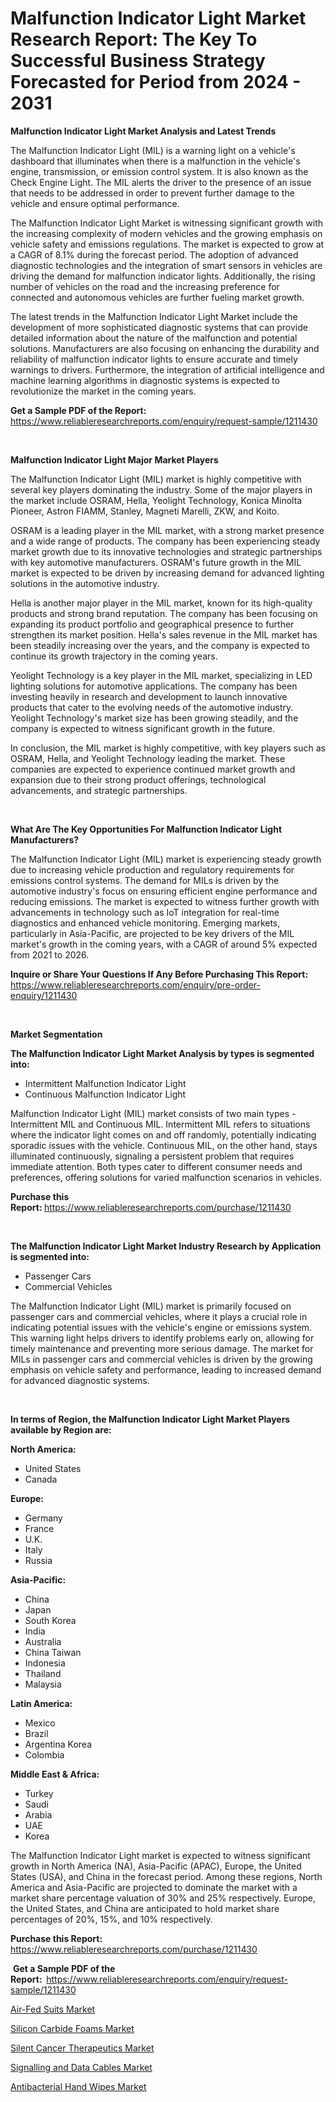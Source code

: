 <p><h1>Malfunction Indicator Light Market Research Report: The Key To Successful Business Strategy Forecasted for Period from 2024 - 2031</h1></p><p><strong>Malfunction Indicator Light Market Analysis and Latest Trends</strong></p>
<p><p>The Malfunction Indicator Light (MIL) is a warning light on a vehicle's dashboard that illuminates when there is a malfunction in the vehicle's engine, transmission, or emission control system. It is also known as the Check Engine Light. The MIL alerts the driver to the presence of an issue that needs to be addressed in order to prevent further damage to the vehicle and ensure optimal performance.</p><p>The Malfunction Indicator Light Market is witnessing significant growth with the increasing complexity of modern vehicles and the growing emphasis on vehicle safety and emissions regulations. The market is expected to grow at a CAGR of 8.1% during the forecast period. The adoption of advanced diagnostic technologies and the integration of smart sensors in vehicles are driving the demand for malfunction indicator lights. Additionally, the rising number of vehicles on the road and the increasing preference for connected and autonomous vehicles are further fueling market growth.</p><p>The latest trends in the Malfunction Indicator Light Market include the development of more sophisticated diagnostic systems that can provide detailed information about the nature of the malfunction and potential solutions. Manufacturers are also focusing on enhancing the durability and reliability of malfunction indicator lights to ensure accurate and timely warnings to drivers. Furthermore, the integration of artificial intelligence and machine learning algorithms in diagnostic systems is expected to revolutionize the market in the coming years.</p></p>
<p><strong>Get a Sample PDF of the Report:&nbsp;</strong> <a href="https://www.reliableresearchreports.com/enquiry/request-sample/1211430">https://www.reliableresearchreports.com/enquiry/request-sample/1211430</a></p>
<p>&nbsp;</p>
<p><strong>Malfunction Indicator Light Major Market Players</strong></p>
<p><p>The Malfunction Indicator Light (MIL) market is highly competitive with several key players dominating the industry. Some of the major players in the market include OSRAM, Hella, Yeolight Technology, Konica Minolta Pioneer, Astron FIAMM, Stanley, Magneti Marelli, ZKW, and Koito.</p><p>OSRAM is a leading player in the MIL market, with a strong market presence and a wide range of products. The company has been experiencing steady market growth due to its innovative technologies and strategic partnerships with key automotive manufacturers. OSRAM's future growth in the MIL market is expected to be driven by increasing demand for advanced lighting solutions in the automotive industry.</p><p>Hella is another major player in the MIL market, known for its high-quality products and strong brand reputation. The company has been focusing on expanding its product portfolio and geographical presence to further strengthen its market position. Hella's sales revenue in the MIL market has been steadily increasing over the years, and the company is expected to continue its growth trajectory in the coming years.</p><p>Yeolight Technology is a key player in the MIL market, specializing in LED lighting solutions for automotive applications. The company has been investing heavily in research and development to launch innovative products that cater to the evolving needs of the automotive industry. Yeolight Technology's market size has been growing steadily, and the company is expected to witness significant growth in the future.</p><p>In conclusion, the MIL market is highly competitive, with key players such as OSRAM, Hella, and Yeolight Technology leading the market. These companies are expected to experience continued market growth and expansion due to their strong product offerings, technological advancements, and strategic partnerships.</p></p>
<p>&nbsp;</p>
<p><strong>What Are The Key Opportunities For Malfunction Indicator Light Manufacturers?</strong></p>
<p><p>The Malfunction Indicator Light (MIL) market is experiencing steady growth due to increasing vehicle production and regulatory requirements for emissions control systems. The demand for MILs is driven by the automotive industry's focus on ensuring efficient engine performance and reducing emissions. The market is expected to witness further growth with advancements in technology such as IoT integration for real-time diagnostics and enhanced vehicle monitoring. Emerging markets, particularly in Asia-Pacific, are projected to be key drivers of the MIL market's growth in the coming years, with a CAGR of around 5% expected from 2021 to 2026.</p></p>
<p><strong>Inquire or Share Your Questions If Any Before Purchasing This Report:</strong> <a href="https://www.reliableresearchreports.com/enquiry/pre-order-enquiry/1211430">https://www.reliableresearchreports.com/enquiry/pre-order-enquiry/1211430</a></p>
<p>&nbsp;</p>
<p><strong>Market Segmentation</strong></p>
<p><strong>The Malfunction Indicator Light Market Analysis by types is segmented into:</strong></p>
<p><ul><li>Intermittent Malfunction Indicator Light</li><li>Continuous Malfunction Indicator Light</li></ul></p>
<p><p>Malfunction Indicator Light (MIL) market consists of two main types - Intermittent MIL and Continuous MIL. Intermittent MIL refers to situations where the indicator light comes on and off randomly, potentially indicating sporadic issues with the vehicle. Continuous MIL, on the other hand, stays illuminated continuously, signaling a persistent problem that requires immediate attention. Both types cater to different consumer needs and preferences, offering solutions for varied malfunction scenarios in vehicles.</p></p>
<p><strong>Purchase this Report:&nbsp;</strong><a href="https://www.reliableresearchreports.com/purchase/1211430">https://www.reliableresearchreports.com/purchase/1211430</a></p>
<p>&nbsp;</p>
<p><strong>The Malfunction Indicator Light Market Industry Research by Application is segmented into:</strong></p>
<p><ul><li>Passenger Cars</li><li>Commercial Vehicles</li></ul></p>
<p><p>The Malfunction Indicator Light (MIL) market is primarily focused on passenger cars and commercial vehicles, where it plays a crucial role in indicating potential issues with the vehicle's engine or emissions system. This warning light helps drivers to identify problems early on, allowing for timely maintenance and preventing more serious damage. The market for MILs in passenger cars and commercial vehicles is driven by the growing emphasis on vehicle safety and performance, leading to increased demand for advanced diagnostic systems.</p></p>
<p>&nbsp;</p>
<p><strong>In terms of Region, the Malfunction Indicator Light Market Players available by Region are:</strong></p>
<p>
    <p> <strong> North America: </strong>
        <ul>
            <li>United States</li>
            <li>Canada</li>
        </ul>
        </p> 
    <p> <strong> Europe: </strong>
        <ul>
            <li>Germany</li>
            <li>France</li>
            <li>U.K.</li>
            <li>Italy</li>
            <li>Russia</li>
        </ul>
        </p> 
    <p> <strong> Asia-Pacific: </strong>
        <ul>
            <li>China</li>
            <li>Japan</li>
            <li>South Korea</li>
            <li>India</li>
            <li>Australia</li>
            <li>China Taiwan</li>
            <li>Indonesia</li>
            <li>Thailand</li>
            <li>Malaysia</li>
        </ul>
        </p> 
    <p> <strong> Latin America: </strong>
        <ul>
            <li>Mexico</li>
            <li>Brazil</li>
            <li>Argentina Korea</li>
            <li>Colombia</li>
        </ul>
        </p> 
    <p> <strong> Middle East & Africa: </strong>
        <ul>
            <li>Turkey</li>
            <li>Saudi</li>
            <li>Arabia</li>
            <li>UAE</li>
            <li>Korea</li>
        </ul>
    </p>
    </p>
<p><p>The Malfunction Indicator Light market is expected to witness significant growth in North America (NA), Asia-Pacific (APAC), Europe, the United States (USA), and China in the forecast period. Among these regions, North America and Asia-Pacific are projected to dominate the market with a market share percentage valuation of 30% and 25% respectively. Europe, the United States, and China are anticipated to hold market share percentages of 20%, 15%, and 10% respectively.</p></p>
<p><strong>Purchase this Report: </strong><a href="https://www.reliableresearchreports.com/purchase/1211430">https://www.reliableresearchreports.com/purchase/1211430</a></p>
<p>&nbsp;<strong>Get a Sample PDF of the Report:&nbsp;&nbsp;</strong><a href="https://www.reliableresearchreports.com/enquiry/request-sample/1211430">https://www.reliableresearchreports.com/enquiry/request-sample/1211430</a></p>
<p><strong></strong></p>
<p><p><a href="https://github.com/sofayahoo2023/Market-Research-Report-List-3/blob/main/air-fed-suits-market.md">Air-Fed Suits Market</a></p><p><a href="https://medium.com/@christianchavez757/silicon-carbide-foams-market-competitive-analysis-market-trends-and-forecast-to-2031-f44bb75716e0">Silicon Carbide Foams Market</a></p><p><a href="https://medium.com/@christianchavez757/silent-cancer-therapeutics-market-size-cagr-trends-2024-2030-0c9dcfcb3aa2">Silent Cancer Therapeutics Market</a></p><p><a href="https://medium.com/@christianchavez757/signalling-and-data-cables-market-competitive-analysis-market-trends-and-forecast-to-2031-53ea5558392e">Signalling and Data Cables Market</a></p><p><a href="https://github.com/joannesouthgate/Market-Research-Report-List-2/blob/main/antibacterial-hand-wipes-market.md">Antibacterial Hand Wipes Market</a></p></p>